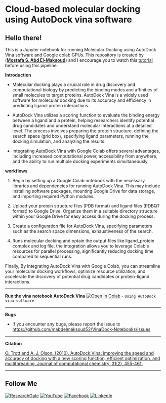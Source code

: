 # **Cloud-based molecular docking using AutoDock vina software** 


## Hello there!

This is a Jupyter notebook for running Molecular Docking using AutoDock Vina software and Google colab GPUs. This repository is created by ([**Mostafa S. Abd El-Maksoud**](https://github.com/mabdelmaksoud53)) and I encourage you to watch this [tutorial](https://youtu.be/xMXHnaEO-qk) before using this pipeline.

**Introduction**

- Molecular docking plays a crucial role in drug discovery and computational biology by predicting the binding modes and affinities of small molecules to target proteins. AutoDock Vina is a widely used software for molecular docking due to its accuracy and efficiency in predicting ligand-protein interactions.

- AutoDock Vina utilizes a scoring function to evaluate the binding energy between a ligand and a protein, helping researchers identify potential drug candidates and understand molecular interactions at a detailed level. The process involves preparing the protein structure, defining the search space (grid box), specifying ligand parameters, running the docking simulation, and analyzing the results.

- Integrating AutoDock Vina with Google Colab offers several advantages, including increased computational power, accessibility from anywhere, and the ability to run multiple docking experiments simultaneously. 

**workflows**

1. Begin by setting up a Google Colab notebook with the necessary libraries and dependencies for running AutoDock Vina. This may include installing software packages, mounting Google Drive for data storage, and importing required Python modules.

2. Upload your protein structure files (PDB format) and ligand files (PDBQT format) to Google Drive. Organize them in a suitable directory structure within your Google Drive for easy access during the docking process.

3. Create a configuration file for AutoDock Vina, specifying parameters such as the search space dimensions, exhaustiveness of the search.

4. Runs molecular docking and optain the output files like ligand_protein complex and log file, the integration allows you to leverage Colab's resources for parallel processing, significantly reducing docking time compared to sequential runs.

Finally, By integrating AutoDock Vina with Google Colab, you can streamline your molecular docking workflows, optimize resource utilization, and accelerate the discovery of potential drug candidates or protein-ligand interactions.


---
**Run the vina notebook**
**AutoDock Vina** [![Open In Colab](https://colab.research.google.com/assets/colab-badge.svg)](https://colab.research.google.com/github/mabdelmaksoud53/VinaDock-Notebooks/blob/main/VinaDock_Notebooks.ipynb)  - `Using AutoDock vina software`

---
**Bugs**
- If you encounter any bugs, please report the issue to https://github.com/mabdelmaksoud53/VinaDock-Notebooks/issues

---
**Citation**

[O. Trott and A. J. Olson. (2010). AutoDock Vina: improving the speed and accuracy of docking with a new scoring function, efficient optimization, and multithreading. Journal of computational chemistry, 31(2), 455-461.](https://onlinelibrary.wiley.com/doi/10.1002/jcc.21334)

---
## Follow Me

[![ResearchGate](https://img.shields.io/badge/Follow%20me%20on-ResearchGate-00A98F?style=for-the-badge&logo=ResearchGate&logoColor=white)](https://www.researchgate.net/profile/Mostafa-Abd-El-Maksoud)
[![YouTube](https://img.shields.io/badge/Subscribe-YouTube-FF0000?style=for-the-badge&logo=YouTube&logoColor=white)](https://www.youtube.com/@mabdelmaksoud)
[![Facebook](https://img.shields.io/badge/Follow%20me%20on-Facebook-1877F2?style=for-the-badge&logo=Facebook&logoColor=white)](https://www.facebook.com/ph.mostsfa)
[![LinkedIn](https://img.shields.io/badge/Connect%20with%20me%20on-LinkedIn-0077B5?style=for-the-badge&logo=LinkedIn&logoColor=white)](https://www.linkedin.com/in/mostafa-sayed-abd-elmaksoud)
